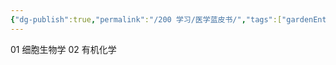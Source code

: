 ```yaml
---
{"dg-publish":true,"permalink":"/200 学习/医学蓝皮书/","tags":["gardenEntry"],"created":"2024-01-01T19:45:52.852+08:00","updated":"2024-01-06T15:37:23.346+08:00"}
---
```


01 细胞生物学
02 有机化学